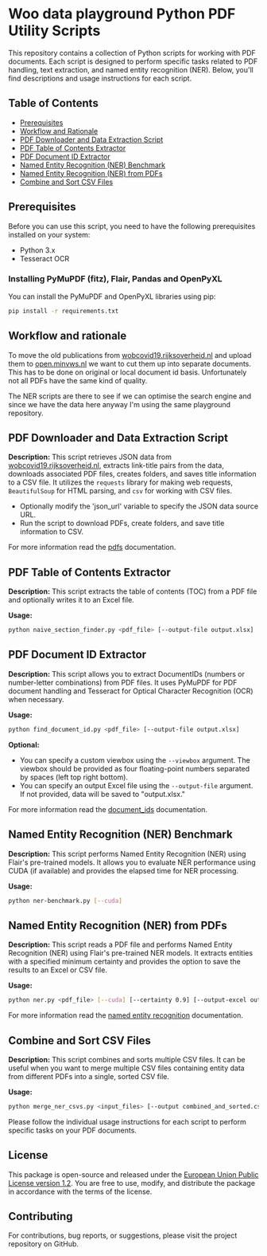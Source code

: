 # Woo data playground Python PDF Utility Scripts

This repository contains a collection of Python scripts for working with PDF documents.
Each script is designed to perform specific tasks related to PDF handling, text extraction, and named entity recognition (NER).
Below, you'll find descriptions and usage instructions for each script.

## Table of Contents

- [Prerequisites](#prerequisites)
- [Workflow and Rationale](#workflow-and-rationale)
- [PDF Downloader and Data Extraction Script](#pdf-downloader-and-data-extraction-script)
- [PDF Table of Contents Extractor](#pdf-table-of-contents-extractor)
- [PDF Document ID Extractor](#pdf-document-id-extractor)
- [Named Entity Recognition (NER) Benchmark](#named-entity-recognition-ner-benchmark)
- [Named Entity Recognition (NER) from PDFs](#named-entity-recognition-ner-from-pdfs)
- [Combine and Sort CSV Files](#combine-and-sort-csv-files)

## Prerequisites

Before you can use this script, you need to have the following prerequisites installed on your system:

- Python 3.x
- Tesseract OCR

### Installing PyMuPDF (fitz), Flair, Pandas and OpenPyXL

You can install the PyMuPDF and OpenPyXL libraries using pip:

```bash
pip install -r requirements.txt
```

## Workflow and rationale

To move the old publications from [wobcovid19.rijksoverheid.nl](https://wobcovid19.rijksoverheid.nl/) and upload them to [open.minvws.nl](https://open.minvws.nl/) we want to cut them up into separate documents.
This has to be done on original or local document id basis. Unfortunately not all PDFs have the same kind of quality.

The NER scripts are there to see if we can optimise the search engine and since we have the data here anyway I'm using the same playground repository.

## PDF Downloader and Data Extraction Script

**Description:**
This script retrieves JSON data from [wobcovid19.rijksoverheid.nl](https://wobcovid19.rijksoverheid.nl/), extracts link-title pairs from the data, downloads associated PDF files, creates folders, and saves title information to a CSV file.
It utilizes the `requests` library for making web requests, `BeautifulSoup` for HTML parsing, and `csv` for working with CSV files.

- Optionally modify the 'json_url' variable to specify the JSON data source URL.
- Run the script to download PDFs, create folders, and save title information to CSV.

For more information read the [pdfs](pdfs.md) documentation.

## PDF Table of Contents Extractor

**Description:**
This script extracts the table of contents (TOC) from a PDF file and optionally writes it to an Excel file.

**Usage:**

```bash
python naive_section_finder.py <pdf_file> [--output-file output.xlsx]
```

## PDF Document ID Extractor

**Description:**
This script allows you to extract DocumentIDs (numbers or number-letter combinations) from PDF files.
It uses PyMuPDF for PDF document handling and Tesseract for Optical Character Recognition (OCR) when necessary.

**Usage:**

```bash
python find_document_id.py <pdf_file> [--output-file output.xlsx]
```

**Optional:**

- You can specify a custom viewbox using the `--viewbox` argument. The viewbox should be provided as four floating-point numbers separated by spaces (left top right bottom).
- You can specify an output Excel file using the `--output-file` argument. If not provided, data will be saved to "output.xlsx."

For more information read the [document_ids](document_ids.md) documentation.

## Named Entity Recognition (NER) Benchmark

**Description:**
This script performs Named Entity Recognition (NER) using Flair's pre-trained models.
It allows you to evaluate NER performance using CUDA (if available) and provides the elapsed time for NER processing.

**Usage:**

```bash
python ner-benchmark.py [--cuda]
```

## Named Entity Recognition (NER) from PDFs

**Description:**
This script reads a PDF file and performs Named Entity Recognition (NER) using Flair's pre-trained NER models.
It extracts entities with a specified minimum certainty and provides the option to save the results to an Excel or CSV file.

**Usage:**

```bash
python ner.py <pdf_file> [--cuda] [--certainty 0.9] [--output-excel output.xlsx] [--output-csv output.csv]
```

For more information read the [named entity recognition](named_entity_recognition.md) documentation.

## Combine and Sort CSV Files

**Description:**
This script combines and sorts multiple CSV files.
It can be useful when you want to merge multiple CSV files containing entity data from different PDFs into a single, sorted CSV file.

**Usage:**

```bash
python merge_ner_csvs.py <input_files> [--output combined_and_sorted.csv]
```

Please follow the individual usage instructions for each script to perform specific tasks on your PDF documents.

## License

This package is open-source and released under the [European Union Public License version 1.2](https://joinup.ec.europa.eu/collection/eupl/eupl-text-eupl-12).
You are free to use, modify, and distribute the package in accordance with the terms of the license.

## Contributing

For contributions, bug reports, or suggestions, please visit the project repository on GitHub.
